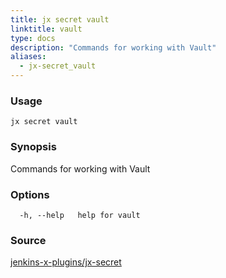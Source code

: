```yaml
---
title: jx secret vault
linktitle: vault
type: docs
description: "Commands for working with Vault"
aliases:
  - jx-secret_vault
---
```


### Usage

```
jx secret vault
```

### Synopsis

Commands for working with Vault

### Options

```
  -h, --help   help for vault
```



### Source

[jenkins-x-plugins/jx-secret](https://github.com/jenkins-x-plugins/jx-secret)
